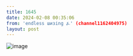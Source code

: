 ```yaml
---
title: 1645
date: 2024-02-08 00:35:06
from: 'endless шизing ⍼' (channel1162404975)
layout: post
---
```


![image](photos/photo_246@08-02-2024_00-35-06.jpg)


